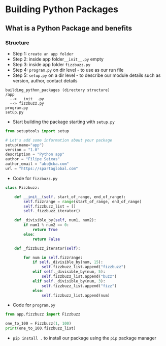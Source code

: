 # Building Python Packages
## What is a Python Package and benefits
### Structure

- Step 1: `create an app folder`
- Step 2: inside app folder`__init__.py` empty
- Step 3: inside app folder `fizzbuzz.py`
- Step 4: `program.py` on dir level - to use as our run file
- Step 5: `setup.py` on a dir level - to describe our module details such as version, author, contact details

```
building_python_packages (directory structure)
/app
  --> __init__.py
  --> fizzbuzz.py
program.py
setup.py
```

- Start building the package starting with `setup.py`
```python
from setuptools import setup

# Let's add some information about your package
setup(name="app")
version = "1.0"
description = "Python app"
author = "Filipe Seixas"
author_email = "abc@cba.com"
url = "https://spartaglobal.com"
```
- Code for `fizzbuzz.py`
```python
class Fizzbuzz:

    def __init__(self, start_of_range, end_of_range):
        self.fizzrange = range(start_of_range, end_of_range)
        self.fizzbuzz_list = []
        self._fizzbuzz_iterator()

    def _divisible_by(self, num1, num2):
        if num1 % num2 == 0:
            return True
        else:
            return False

    def _fizzbuzz_iterator(self):

        for num in self.fizzrange:
            if self._divisible_by(num, 15):
                self.fizzbuzz_list.append("fizzbuzz")
            elif self._divisible_by(num, 5):
                self.fizzbuzz_list.append("buzz")
            elif self._divisible_by(num, 3):
                self.fizzbuzz_list.append("fizz")
            else:
                self.fizzbuzz_list.append(num)
```
- Code for `program.py`
```python
from app.fizzbuzz import Fizzbuzz

one_to_100 = Fizzbuzz(1, 100)
print(one_to_100.fizzbuzz_list)
```
- `pip install .` to install our package using the `pip` package manager